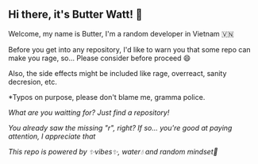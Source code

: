 ## Hi there, it's Butter Watt! 👋

Welcome, my name is Butter, I'm a random developer in Vietnam 🇻🇳

Before you get into any repository, I'd like to warn you that some repo can make you rage, so... Please consider before proceed 😄

Also, the side effects might be included like rage, overreact, sanity decresion, etc.

 *Typos on purpose, please don't blame me, gramma police.

*What are you waitting for? Just find a repository!*

*You already saw the missing "r", right? If so... you're good at paying attention, I appreciate that*

*This repo is powered by ✨vibes✨, water💧 and random mindset🧠*
